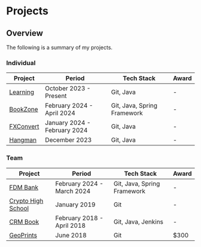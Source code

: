 # Projects

## Overview
The following is a summary of my projects.

### Individual
Project                                                                        | Period                       | Tech Stack | Award
------------------------------------------------------------------------------ | ---------------------------- | ---------- | ------
[Learning](https://github.com/shumarb/learning)                                | October 2023 - Present       | Git, Java  | -
[BookZone](https://github.com/shumarb/projects/tree/main/projects/bookZone)    | February 2024 - April 2024   | Git, Java, Spring Framework | -
[FXConvert](https://github.com/shumarb/projects/tree/main/projects/fxconvert)  | January 2024 - February 2024 | Git, Java  | -
[Hangman](https://github.com/shumarb/projects/tree/main/projects/hangman)      | December 2023		          | Git, Java  | -

### Team
Project                                                                        | Period                       | Tech Stack | Award
------------------------------------------------------------------------------ | ---------------------------- | -----------| ------
[FDM Bank](https://github.com/shumarb/projects/tree/main/projects/fdmbank)     | February 2024 - March 2024   | Git, Java, Spring Framework | -
[Crypto High School](https://github.com/shumarb/crypto-high-school)            | January 2019		          | Git | -
[CRM Book](https://github.com/shumarb/cs2103)                                  | February 2018 - April 2018   | Git, Java, Jenkins | -
[GeoPrints](https://github.com/2018-MTC-dynamicoders/geoprints)                | June 2018 		              | Git | $300

